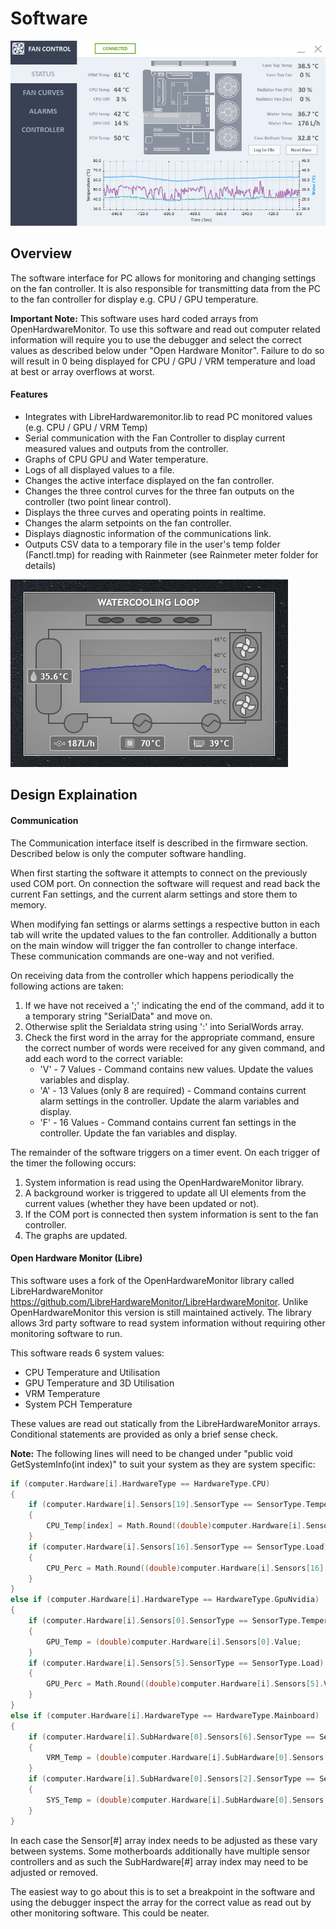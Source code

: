 Software
==========================
![Image of the Software interface](../Pictures/FC-Software-Status.jpg "Software Interface") 

Overview
--------

The software interface for PC allows for monitoring and changing settings on the fan controller. It is also responsible for transmitting data from the PC to the fan controller for display e.g. CPU / GPU temperature. 

**Important Note:** This software uses hard coded arrays from OpenHardwareMonitor. To use this software and read out computer related information will require you to use the debugger and select the correct values as described below under "Open Hardware Monitor". Failure to do so will result in 0 being displayed for CPU / GPU / VRM temperature and load at best or array overflows at worst. 

#### Features ####
- Integrates with LibreHardwaremonitor.lib to read PC monitored values (e.g. CPU / GPU / VRM Temp)
- Serial communication with the Fan Controller to display current measured values and outputs from the controller.
- Graphs of CPU GPU and Water temperature. 
- Logs of all displayed values to a file.
- Changes the active interface displayed on the fan controller.
- Changes the three control curves for the three fan outputs on the controller (two point linear control). 
- Displays the three curves and operating points in realtime. 
- Changes the alarm setpoints on the fan controller. 
- Displays diagnostic information of the communications link.
- Outputs CSV data to a temporary file in the user's temp folder (Fanctl.tmp) for reading with Rainmeter (see Rainmeter meter folder for details)

![Image of the Rainmeter](../Pictures/Rainmeter.jpg "Rainmeter") 

Design Explaination
-------------------

#### Communication ####

The Communication interface itself is described in the firmware section. Described below is only the computer software handling. 

When first starting the software it attempts to connect on the previously used COM port.
On connection the software will request and read back the current Fan settings, and the current alarm settings and store them to memory. 

When modifying fan settings or alarms settings a respective button in each tab will write the updated values to the fan controller. Additionally a button on the main window will trigger the fan controller to change interface. These communication commands are one-way and not verified. 

On receiving data from the controller which happens periodically the following actions are taken:

1. If we have not received a ';' indicating the end of the command, add it to a temporary string "SerialData" and move on. 
2. Otherwise split the Serialdata string using ':' into SerialWords array.
3. Check the first word in the array for the appropriate command, ensure the correct number of words were received for any given command, and add each word to the correct variable:
   * 'V' - 7 Values - Command contains new values. Update the values variables and display.
   * 'A' - 13 Values (only 8 are required) - Command contains current alarm settings in the controller. Update the alarm variables and display. 
   * 'F' - 16 Values - Command contains current fan settings in the controller. Update the fan variables and display.

The remainder of the software triggers on a timer event. On each trigger of the timer the following occurs:

1. System information is read using the OpenHardwareMonitor library. 
2. A background worker is triggered to update all UI elements from the current values (whether they have been updated or not).
3. If the COM port is connected then system information is sent to the fan controller.
4. The graphs are updated. 

#### Open Hardware Monitor (Libre) ####

This software uses a fork of the OpenHardwareMonitor library called LibreHardwareMonitor https://github.com/LibreHardwareMonitor/LibreHardwareMonitor. Unlike OpenHardwareMonitor this version is still maintained actively. The library allows 3rd party software to read system information without requiring other monitoring software to run. 

This software reads 6 system values:
- CPU Temperature and Utilisation
- GPU Temperature and 3D Utilisation
- VRM Temperature
- System PCH Temperature

These values are read out statically from the LibreHardwareMonitor arrays. Conditional statements are provided as only a brief sense check. 

**Note:** The following lines will need to be changed under "public void GetSystemInfo(int index)" to suit your system as they are system specific:

```C
if (computer.Hardware[i].HardwareType == HardwareType.CPU)
{
	if (computer.Hardware[i].Sensors[19].SensorType == SensorType.Temperature)
	{
		CPU_Temp[index] = Math.Round((double)computer.Hardware[i].Sensors[19].Value);
	}
	if (computer.Hardware[i].Sensors[16].SensorType == SensorType.Load)
	{
		CPU_Perc = Math.Round((double)computer.Hardware[i].Sensors[16].Value);
	}
}
else if (computer.Hardware[i].HardwareType == HardwareType.GpuNvidia)
{
	if (computer.Hardware[i].Sensors[0].SensorType == SensorType.Temperature)
	{
		GPU_Temp = (double)computer.Hardware[i].Sensors[0].Value;
	}
	if (computer.Hardware[i].Sensors[5].SensorType == SensorType.Load)
	{
		GPU_Perc = Math.Round((double)computer.Hardware[i].Sensors[5].Value);
	}
}
else if (computer.Hardware[i].HardwareType == HardwareType.Mainboard)
{
	if (computer.Hardware[i].SubHardware[0].Sensors[6].SensorType == SensorType.Temperature)
	{
		VRM_Temp = (double)computer.Hardware[i].SubHardware[0].Sensors[6].Value;
	}
	if (computer.Hardware[i].SubHardware[0].Sensors[2].SensorType == SensorType.Temperature)
	{
		SYS_Temp = (double)computer.Hardware[i].SubHardware[0].Sensors[2].Value;
	}
}
```

In each case the Sensor[#] array index needs to be adjusted as these vary between systems. Some motherboards additionally have multiple sensor controllers and as such the SubHardware[#] array index may need to be adjusted or removed.

The easiest way to go about this is to set a breakpoint in the software and using the debugger inspect the array for the correct value as read out by other monitoring software. 
This could be neater. 























